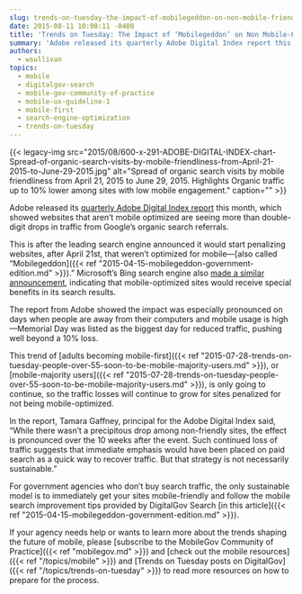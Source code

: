 ```yaml
---
slug: trends-on-tuesday-the-impact-of-mobilegeddon-on-non-mobile-friendly-sites
date: 2015-08-11 10:00:11 -0400
title: 'Trends on Tuesday: The Impact of ‘Mobilegeddon’ on Non Mobile-Friendly Sites'
summary: 'Adobe released its quarterly Adobe Digital Index report this month, which showed websites that aren&#8217;t mobile optimized are seeing more than double-digit drops in traffic from Google’s organic search referrals. This is after the leading search engine announced it would start penalizing websites, after April 21st, that weren’t optimized for mobile&mdash;also called &#8220;Mobilegeddon.&#8221; Microsoft’s Bing search engine also'
authors:
  - wsullivan
topics:
  - mobile
  - digitalgov-search
  - mobile-gov-community-of-practice
  - mobile-ux-guideline-1
  - mobile-first
  - search-engine-optimization
  - trends-on-tuesday
---
```


{{< legacy-img src="2015/08/600-x-291-ADOBE-DIGITAL-INDEX-chart-Spread-of-organic-search-visits-by-mobile-friendliness-from-April-21-2015-to-June-29-2015.jpg" alt="Spread of organic search visits by mobile friendliness from April 21, 2015 to June 29, 2015. Highlights Organic traffic up to 10% lower among sites with low mobile engagement." caption="" >}} 

Adobe released its [quarterly Adobe Digital Index report](http://www.cmo.com/articles/2015/7/10/adi-mobilegeddon.html) this month, which showed websites that aren&#8217;t mobile optimized are seeing more than double-digit drops in traffic from Google’s organic search referrals.

This is after the leading search engine announced it would start penalizing websites, after April 21st, that weren’t optimized for mobile—[also called &#8220;Mobilegeddon]({{< ref "2015-04-15-mobilegeddon-government-edition.md" >}}).&#8221; Microsoft’s Bing search engine also [made a similar announcement](http://blogs.bing.com/webmaster/2015/05/14/our-approach-to-mobile-friendly-search/), indicating that mobile-optimized sites would receive special benefits in its search results.

The report from Adobe showed the impact was especially pronounced on days when people are away from their computers and mobile usage is high—Memorial Day was listed as the biggest day for reduced traffic, pushing well beyond a 10% loss.

This trend of [adults becoming mobile-first]({{< ref "2015-07-28-trends-on-tuesday-people-over-55-soon-to-be-mobile-majority-users.md" >}}), or [mobile-majority users]({{< ref "2015-07-28-trends-on-tuesday-people-over-55-soon-to-be-mobile-majority-users.md" >}}), is only going to continue, so the traffic losses will continue to grow for sites penalized for not being mobile-optimized.

In the report, Tamara Gaffney, principal for the Adobe Digital Index said, &#8220;While there wasn’t a precipitous drop among non-friendly sites, the effect is pronounced over the 10 weeks after the event. Such continued loss of traffic suggests that immediate emphasis would have been placed on paid search as a quick way to recover traffic. But that strategy is not necessarily sustainable.&#8221;

For government agencies who don’t buy search traffic, the only sustainable model is to immediately get your sites mobile-friendly and follow the mobile search improvement tips provided by DigitalGov Search [in this article]({{< ref "2015-04-15-mobilegeddon-government-edition.md" >}}).

If your agency needs help or wants to learn more about the trends shaping the future of mobile, please [subscribe to the MobileGov Community of Practice]({{< ref "mobilegov.md" >}}) and [check out the mobile resources]({{< ref "/topics/mobile" >}}) and [Trends on Tuesday posts on DigitalGov]({{< ref "/topics/trends-on-tuesday" >}}) to read more resources on how to prepare for the process.